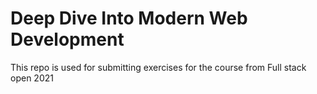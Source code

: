# Deep Dive Into Modern Web Development

This repo is used for submitting exercises for the course from Full stack open 2021
